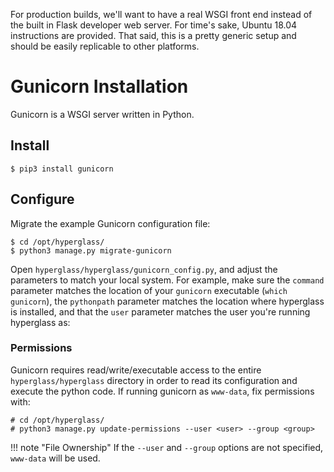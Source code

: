 For production builds, we'll want to have a real WSGI front end instead of the built in Flask developer web server. For time's sake, Ubuntu 18.04 instructions are provided. That said, this is a pretty generic setup and should be easily replicable to other platforms.

# Gunicorn Installation

Gunicorn is a WSGI server written in Python.

## Install
```console
$ pip3 install gunicorn
```

## Configure

Migrate the example Gunicorn configuration file:
```console
$ cd /opt/hyperglass/
$ python3 manage.py migrate-gunicorn
```

Open `hyperglass/hyperglass/gunicorn_config.py`, and adjust the parameters to match your local system. For example, make sure the `command` parameter matches the location of your `gunicorn` executable (`which gunicorn`), the `pythonpath` parameter matches the location where hyperglass is installed, and that the `user` parameter matches the user you're running hyperglass as:

### Permissions

Gunicorn requires read/write/executable access to the entire `hyperglass/hyperglass` directory in order to read its configuration and execute the python code. If running gunicorn as `www-data`, fix permissions with:

```console
# cd /opt/hyperglass/
# python3 manage.py update-permissions --user <user> --group <group>
```

!!! note "File Ownership"
    If the `--user` and `--group` options are not specified, `www-data` will be used.
